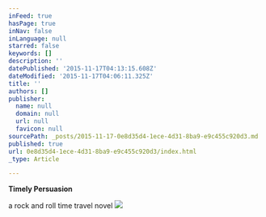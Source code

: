```yaml
---
inFeed: true
hasPage: true
inNav: false
inLanguage: null
starred: false
keywords: []
description: ''
datePublished: '2015-11-17T04:13:15.608Z'
dateModified: '2015-11-17T04:06:11.325Z'
title: ''
authors: []
publisher:
  name: null
  domain: null
  url: null
  favicon: null
sourcePath: _posts/2015-11-17-0e8d35d4-1ece-4d31-8ba9-e9c455c920d3.md
published: true
url: 0e8d35d4-1ece-4d31-8ba9-e9c455c920d3/index.html
_type: Article

---
```

**Timely Persuasion**

a rock and roll time travel novel
![](https://the-grid-user-content.s3-us-west-2.amazonaws.com/44d8081d-e8d3-4ead-a2f6-14acc0b2d26d.png)